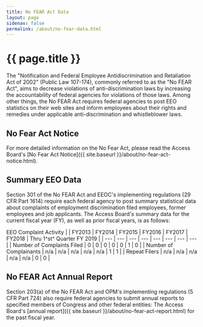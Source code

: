 ```yaml
---
title: No FEAR Act Data
layout: page
sidenav: false
permalink: /about/no-fear-data.html
---
```


# {{ page.title }}

The "Notification and Federal Employee Antidiscrimination and Retaliation Act of 2002" (Public Law 107-174), commonly referred to as the "No FEAR Act", aims to decrease violations of anti-discrimination laws by increasing the accountability of federal agencies for violations of those laws.  Among other things, the No FEAR Act requires federal agencies to post EEO statistics on their web sites and inform employees about their rights and remedies under applicable anti-discrimination and whistleblower laws.

## No Fear Act Notice

For more detailed information on the No Fear Act, please read the Access Board's [No Fear Act Notice]({{ site.baseurl }}/about/no-fear-act-notice.html).

## Summary EEO Data

Section 301 of the No FEAR Act and EEOC's implementing regulations (29 CFR Part 1614) require each federal agency to post summary statistical data about complaints of employment discrimination filed employees, former employees and job applicants.  The Access Board's summary data for the current fiscal year (FY), as well as prior fiscal years, is as follows:

EEO Complaint Activity
|   |  FY2013  |  FY2014  |  FY2015  |  FY2016  |  FY2017  |  FY2018  | Thru 1^st^ Quarter FY 2019 |
| --- | --- | --- | --- | --- | --- | --- | --- |
| Number of Complaints Filed | 0 | 0 | 0 | 0 | 0 | 1 | 0 |
| Number of Complainants | n/a | n/a | n/a | n/a | n/a | 1 | 1 |
| Repeat Filers | n/a | n/a | n/a | n/a | n/a | 0 | 0 |

## No FEAR Act Annual Report

Section 203(a) of the No FEAR Act and OPM's implementing regulations (5 CFR Part 724) also require federal agencies to submit annual reports to specified members of Congress and other federal entities:  The Access Board's [annual report]({{ site.baseurl }}/about/no-fear-act-report.html) for the past fiscal year.

